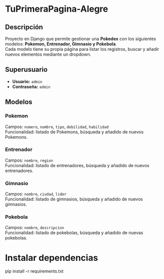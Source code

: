 # TuPrimeraPagina-Alegre

## Descripción
Proyecto en Django que permite gestionar una **Pokedex** con los siguientes modelos: **Pokemon, Entrenador, Gimnasio y Pokebola**.  
Cada modelo tiene su propia página para listar los registros, buscar y añadir nuevos elementos mediante un dropdown.

## Superusuario
- **Usuario:** `admin`  
- **Contraseña:** `admin`

## Modelos

### Pokemon
Campos: `numero`, `nombre`, `tipo`, `debilidad`, `habilidad`  
Funcionalidad: listado de Pokemons, búsqueda y añadido de nuevos Pokemons.

### Entrenador
Campos: `nombre`, `region`  
Funcionalidad: listado de entrenadores, búsqueda y añadido de nuevos entrenadores.

### Gimnasio
Campos: `nombre`, `ciudad`, `lider`  
Funcionalidad: listado de gimnasios, búsqueda y añadido de nuevos gimnasios.

### Pokebola
Campos: `nombre`, `descripcion`  
Funcionalidad: listado de pokebolas, búsqueda y añadido de nuevas pokebolas.



# Instalar dependencias
pip install -r requirements.txt

